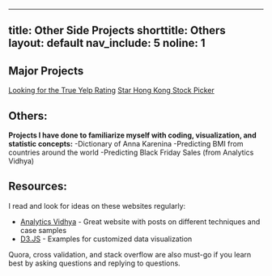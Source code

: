 ----
 title: Other Side Projects
 shorttitle: Others
 layout: default
 nav_include: 5
 noline: 1
 ----
 
 ## Major Projects
 
 [Looking for the True Yelp Rating](policies.html) 
 [Star Hong Kong Stock Picker](starstockpicker.html)
 
 
 ## Others:
 
 **Projects I have done to familiarize myself with coding, visualization, and statistic concepts:**
 -Dictionary of Anna Karenina
 -Predicting BMI from countries around the world 
 -Predicting Black Friday Sales (from Analytics Vidhya)
 
 
 ## Resources:
 I read and look for ideas on these websites regularly:
 
 - [Analytics Vidhya](https://www.analyticsvidhya.com/) - Great website with posts on different techniques and case samples
 - [D3.JS](https://github.com/d3/d3/wiki/Gallery) - Examples for customized data visualization 
 
 
 Quora, cross validation, and stack overflow are also must-go if you learn best by asking questions and replying to questions. 
 
